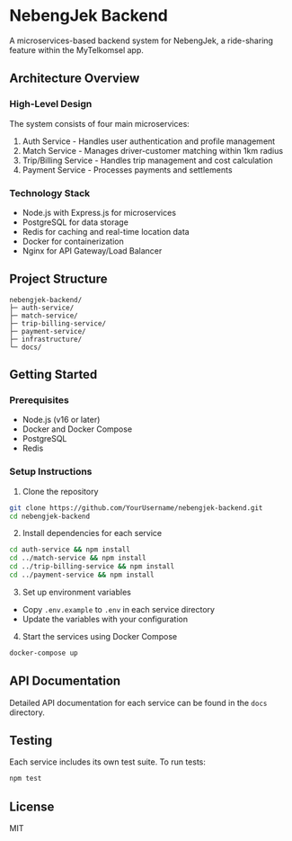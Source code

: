 # NebengJek Backend

A microservices-based backend system for NebengJek, a ride-sharing feature within the MyTelkomsel app.

## Architecture Overview

### High-Level Design

The system consists of four main microservices:
1. Auth Service - Handles user authentication and profile management
2. Match Service - Manages driver-customer matching within 1km radius
3. Trip/Billing Service - Handles trip management and cost calculation
4. Payment Service - Processes payments and settlements

### Technology Stack

- Node.js with Express.js for microservices
- PostgreSQL for data storage
- Redis for caching and real-time location data
- Docker for containerization
- Nginx for API Gateway/Load Balancer

## Project Structure

```
nebengjek-backend/
├─ auth-service/
├─ match-service/
├─ trip-billing-service/
├─ payment-service/
├─ infrastructure/
└─ docs/
```

## Getting Started

### Prerequisites

- Node.js (v16 or later)
- Docker and Docker Compose
- PostgreSQL
- Redis

### Setup Instructions

1. Clone the repository
```bash
git clone https://github.com/YourUsername/nebengjek-backend.git
cd nebengjek-backend
```

2. Install dependencies for each service
```bash
cd auth-service && npm install
cd ../match-service && npm install
cd ../trip-billing-service && npm install
cd ../payment-service && npm install
```

3. Set up environment variables
- Copy `.env.example` to `.env` in each service directory
- Update the variables with your configuration

4. Start the services using Docker Compose
```bash
docker-compose up
```

## API Documentation

Detailed API documentation for each service can be found in the `docs` directory.

## Testing

Each service includes its own test suite. To run tests:

```bash
npm test
```

## License

MIT